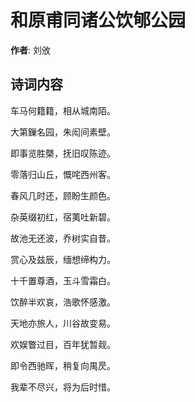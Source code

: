 # 和原甫同诸公饮郇公园

**作者**: 刘攽

## 诗词内容

车马何籍籍，相从城南陌。

大第鏁名园，朱闳间素壁。

即事览胜槩，抚旧叹陈迹。

零落归山丘，慨咤西州客。

春风几时还，顾盼生颜色。

杂英缀初红，宿荑吐新碧。

故池无还波，乔树实自昔。

赏心及兹辰，缅想缔构力。

十千置尊酒，玉斗雪霜白。

饮醉半欢哀，浩歌怀感激。

天地亦旅人，川谷故变易。

欢娱瞥过目，百年犹暂觌。

即令西驰晖，稍复向禺昃。

我辈不尽兴，将为后时惜。

